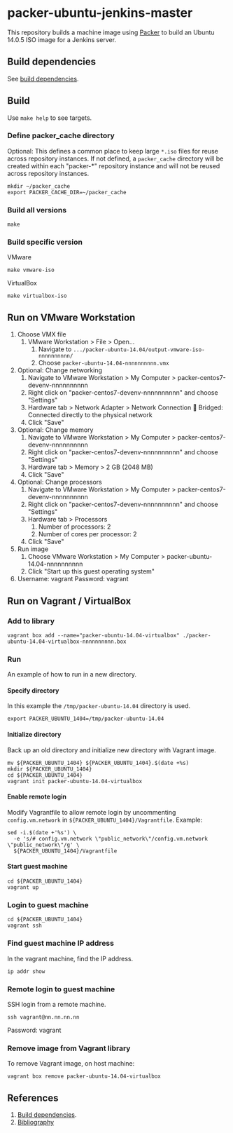 # packer-ubuntu-jenkins-master

This repository builds a machine image using
[Packer](https://www.packer.io/)
to build an 
Ubuntu 14.0.5 ISO image
for a Jenkins server.

## Build dependencies

See [build dependencies](https://github.com/docktermj/KnowledgeBase/blob/master/build-dependencies/packer.md).

## Build

Use `make help` to see targets.

### Define packer_cache directory

Optional: This defines a common place to keep large `*.iso` files for reuse across repository instances.
If not defined, a `packer_cache` directory will be created within each "packer-*" repository instance
and will not be reused across repository instances.

```console
mkdir ~/packer_cache
export PACKER_CACHE_DIR=~/packer_cache
```

### Build all versions

```console
make
```

### Build specific version

VMware

```console
make vmware-iso
```

VirtualBox

```console
make virtualbox-iso
```

## Run on VMware Workstation

1. Choose VMX file
   1. VMware Workstation > File > Open...
      1. Navigate to `.../packer-ubuntu-14.04/output-vmware-iso-nnnnnnnnnn/`
      1. Choose `packer-ubuntu-14.04-nnnnnnnnnn.vmx`
1. Optional: Change networking
   1. Navigate to VMware Workstation > My Computer > packer-centos7-devenv-nnnnnnnnnn
   1. Right click on "packer-centos7-devenv-nnnnnnnnnn" and choose "Settings"
   1. Hardware tab > Network Adapter > Network Connection :radio_button: Bridged: Connected directly to the physical network
   1. Click "Save"
1. Optional: Change memory
   1. Navigate to VMware Workstation > My Computer > packer-centos7-devenv-nnnnnnnnnn
   1. Right click on "packer-centos7-devenv-nnnnnnnnnn" and choose "Settings"
   1. Hardware tab > Memory > 2 GB (2048 MB)
   1. Click "Save"
1. Optional: Change processors
   1. Navigate to VMware Workstation > My Computer > packer-centos7-devenv-nnnnnnnnnn
   1. Right click on "packer-centos7-devenv-nnnnnnnnnn" and choose "Settings"
   1. Hardware tab > Processors
      1. Number of processors: 2
      1. Number of cores per processor: 2
   1. Click "Save"  
1. Run image
   1. Choose VMware Workstation > My Computer > packer-ubuntu-14.04-nnnnnnnnnn
   1. Click "Start up this guest operating system"
1. Username: vagrant  Password: vagrant

## Run on Vagrant / VirtualBox

### Add to library

```console
vagrant box add --name="packer-ubuntu-14.04-virtualbox" ./packer-ubuntu-14.04-virtualbox-nnnnnnnnnn.box
```

### Run

An example of how to run in a new directory.

#### Specify directory

In this example the `/tmp/packer-ubuntu-14.04` directory is used.

```console
export PACKER_UBUNTU_1404=/tmp/packer-ubuntu-14.04
```

#### Initialize directory

Back up an old directory and initialize new directory with Vagrant image.

```console
mv ${PACKER_UBUNTU_1404} ${PACKER_UBUNTU_1404}.$(date +%s)
mkdir ${PACKER_UBUNTU_1404}
cd ${PACKER_UBUNTU_1404}
vagrant init packer-ubuntu-14.04-virtualbox
```

#### Enable remote login

Modify Vagrantfile to allow remote login by
uncommenting `config.vm.network` in `${PACKER_UBUNTU_1404}/Vagrantfile`. 
Example:

```console
sed -i.$(date +'%s') \
  -e 's/# config.vm.network \"public_network\"/config.vm.network \"public_network\"/g' \
  ${PACKER_UBUNTU_1404}/Vagrantfile
```

#### Start guest machine

```console
cd ${PACKER_UBUNTU_1404}
vagrant up
```

### Login to guest machine

```console
cd ${PACKER_UBUNTU_1404}
vagrant ssh
```

### Find guest machine IP address

In the vagrant machine, find the IP address.

```console
ip addr show
```

### Remote login to guest machine

SSH login from a remote machine.

```console
ssh vagrant@nn.nn.nn.nn
```

Password: vagrant


### Remove image from Vagrant library

To remove Vagrant image, on host machine:

```console
vagrant box remove packer-ubuntu-14.04-virtualbox
```

## References
1. [Build dependencies](https://github.com/docktermj/KnowledgeBase/blob/master/build-dependencies/packer.md).
1. [Bibliography](https://github.com/docktermj/KnowledgeBase/blob/master/bibliography/packer.md)
